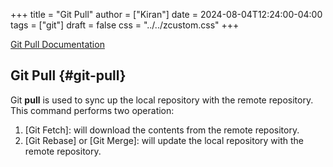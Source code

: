 +++
title = "Git Pull"
author = ["Kiran"]
date = 2024-08-04T12:24:00-04:00
tags = ["git"]
draft = false
css = "../../zcustom.css"
+++

[Git Pull Documentation](https://git-scm.com/docs/git-pull)


## Git Pull {#git-pull}

Git **pull** is used to sync up the local repository with the remote repository. This command performs two operation:

1.  [Git Fetch]: will download the contents from the remote repository.
2.  [Git Rebase] or [Git Merge]: will update the local repository with the remote repository.
